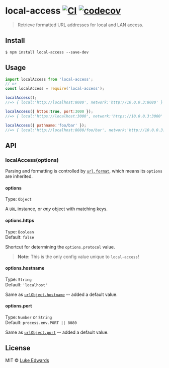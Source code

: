 # local-access [![CI](https://github.com/lukeed/local-access/workflows/CI/badge.svg)](https://github.com/lukeed/local-access/actions?query=workflow%3ACI) [![codecov](https://badgen.net/codecov/c/github/lukeed/local-access)](https://codecov.io/gh/lukeed/local-access)

> Retrieve formatted URL addresses for local and LAN access.


## Install

```
$ npm install local-access --save-dev
```


## Usage

```js
import localAccess from 'local-access';
// or
const localAccess = require('local-access');

localAccess();
//=> { local:'http://localhost:8080', network:'http://10.0.0.3:8080' }

localAccess({ https:true, port:3000 });
//=> { local:'https://localhost:3000', network:'https://10.0.0.3:3000' }

localAccess({ pathname:'foo/bar' });
//=> { local:'http://localhost:8080/foo/bar', network:'http://10.0.0.3:8080/foo/bar' }
```


## API

### localAccess(options)

Parsing and formatting is controlled by [`url.format`](https://nodejs.org/api/url.html#url_url_format_urlobject), which means its `options` are inherited.

#### options

Type: `Object`

A [`URL`](https://nodejs.org/api/url.html#url_the_whatwg_url_api) instance, or _any_ object with matching keys.

#### options.https

Type: `Boolean`<br>
Default: `false`

Shortcut for determining the `options.protocol` value.

> **Note:** This is the only config value unique to `local-access`!

#### options.hostname

Type: `String`<br>
Default: `'localhost'`

Same as [`urlObject.hostname`](https://nodejs.org/api/url.html#url_urlobject_hostname) -- added a default value.

#### options.port

Type: `Number` or `String`<br>
Default: `process.env.PORT || 8080`

Same as [`urlObject.port`](https://nodejs.org/api/url.html#url_urlobject_port) -- added a default value.


## License

MIT © [Luke Edwards](https://lukeed.com)
